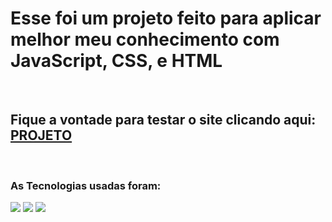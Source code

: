 <h1>Esse foi um projeto feito para aplicar melhor meu conhecimento com JavaScript, CSS, e HTML</h1>
<br>
<h2> Fique a vontade para testar o site clicando aqui: <a href = https://pietrominto.github.io/Projeto-Hamburger/>PROJETO</a></h2>
<br>
<h3>As Tecnologias usadas foram:</h3>
<img src=https://img.shields.io/badge/HTML5-E34F26?style=for-the-badge&logo=html5&logoColor=white>
<img src=https://img.shields.io/badge/CSS3-1572B6?style=for-the-badge&logo=css3&logoColor=white>
<img src=https://img.shields.io/badge/JavaScript-F7DF1E?style=for-the-badge&logo=javascript&logoColor=black>



